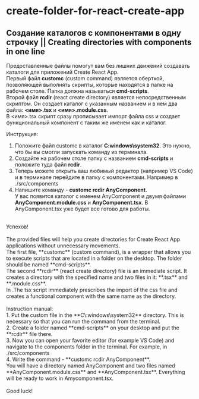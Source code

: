 # create-folder-for-react-create-app

## Создание каталогов с компонентами в одну строчку || Creating directories with components in one line
 
Предоставленные файлы помогут вам без лишних движений создавать каталоги для приложений Create React App.<br>
Первый файл **customc** (custom command) является оберткой, позволяющей выполнять скрипты, которые находятся в папке на рабочем столе. Папка должна называться **cmd-scripts**.<br>
Второй файл **rcdir** (react create directory) является непосредственным скриптом. Он создает каталог с указанным названием и в нем два файла: **<имя>.tsx** и **<имя>.module.css**.<br>
В <имя>.tsx скрипт сразу прописывает импорт файла css и создает функциональный компонент с таким же именем как и каталог.<br>

Инструкция:<br>
1. Положите файл customc в каталог **C\:windows\system32**. Это нужно, что бы вы смогли запускать команду из терминала.<br>
2. Создайте на рабочем столе папку с названием **cmd-scripts** и положите туда файл **rcdir**.<br>
3. Теперь можете открыть ваш любимый редактор (например VS Code) и в терминале перейдите в папку с компонентами. Например в ./src/components<br>
4. Напишите команду - **customc rcdir AnyComponent**.<br>
У вас появится каталог с именем AnyComponent и двумя файлами **AnyComponent.module.css** и **AnyComponent.tsx**. В AnyComponent.tsx уже будет все готово для работы.<br>
<br>
Успехов!<br>
<br>
The provided files will help you create directories for Create React App applications without unnecessary movements.<br>
The first file, **customc** (custom command), is a wrapper that allows you to execute scripts that are located in a folder on the desktop. The folder should be named **cmd-scripts**.<br>
The second **rcdir** (react create directory) file is an immediate script. It creates a directory with the specified name and two files in it: **<name>.tsx** and **<name>.module.css**.<br>
In <name>.The tsx script immediately prescribes the import of the css file and creates a functional component with the same name as the directory.<br>
<br>
Instruction manual:<br>
1. Put the custom file in the **C\:windows\system32** directory. This is necessary so that you can run the command from the terminal.<br>
2. Create a folder named **cmd-scripts** on your desktop and put the **rcdir** file there.<br>
3. Now you can open your favorite editor (for example VS Code) and navigate to the components folder in the terminal. For example, in ./src/components<br>
4. Write the command - **customc rcdir AnyComponent**.<br>
You will have a directory named AnyComponent and two files named **AnyComponent.module.css** and **AnyComponent.tsx**. Everything will be ready to work in Amycomponent.tsx.<br>
<br>
Good luck!<br>



